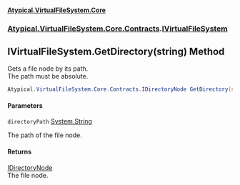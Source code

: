 #### [Atypical.VirtualFileSystem.Core](Atypical.VirtualFileSystem.Core.md 'Atypical.VirtualFileSystem.Core')
### [Atypical.VirtualFileSystem.Core.Contracts](Atypical.VirtualFileSystem.Core.Contracts.md 'Atypical.VirtualFileSystem.Core.Contracts').[IVirtualFileSystem](Atypical.VirtualFileSystem.Core.Contracts.IVirtualFileSystem.md 'Atypical.VirtualFileSystem.Core.Contracts.IVirtualFileSystem')

## IVirtualFileSystem.GetDirectory(string) Method

Gets a file node by its path.  
The path must be absolute.

```csharp
Atypical.VirtualFileSystem.Core.Contracts.IDirectoryNode GetDirectory(string directoryPath);
```
#### Parameters

<a name='Atypical.VirtualFileSystem.Core.Contracts.IVirtualFileSystem.GetDirectory(string).directoryPath'></a>

`directoryPath` [System.String](https://docs.microsoft.com/en-us/dotnet/api/System.String 'System.String')

The path of the file node.

#### Returns
[IDirectoryNode](Atypical.VirtualFileSystem.Core.Contracts.IDirectoryNode.md 'Atypical.VirtualFileSystem.Core.Contracts.IDirectoryNode')  
The file node.